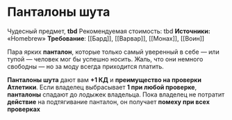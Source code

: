 # Панталоны шута

Чудесный предмет, **tbd**
Рекомендуемая стоимость: tbd
**Источники:** «Homebrew»
**Требование**: [[Бард]], [[Варвар]], [[Монах]], [[Воин]]

Пара ярких **панталон**, которые только самый уверенный в себе — или тупой — человек мог бы успешно носить. Жаль, что они немного свободны — но за моду всегда приходится платить.

**Панталоны шута** дают вам **+1 КД** и **преимущество на проверки Атлетики**. Если владелец выбрасывает **1 при любой проверке**, **панталоны** спадают до лодыжек владельца. Пока владелец не потратит **действие** на подтягивание панталон, он получает **помеху при всех проверках**